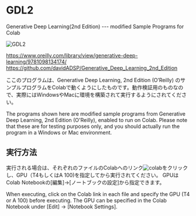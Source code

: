 # GDL2

Generative Deep Learning(2nd Edition) --- modified Sample Programs for Colab

![GDL2](https://learning.oreilly.com/library/cover/9781098134174/250w/)

https://www.oreilly.com/library/view/generative-deep-learning/9781098134174/
https://github.com/davidADSP/Generative_Deep_Learning_2nd_Edition

ここのプログラムは、Generative Deep Learning, 2nd Edition (O’Reilly) のサンプルプログラムをColabで動くようにしたものです。動作検証用のものなので、実際にはWindowsやMacに環境を構築されて実行するようにされてください。

The programs shown here are modified sample programs from Generative Deep Learning, 2nd Edition (O'Reilly), enabled to run on Colab. Please note that these are for testing purposes only, and you should actually run the program in a Windows or Mac environment.

## 実行方法
実行される場合は、それぞれのファイルのColabへのリンク![colab](https://colab.research.google.com/assets/colab-badge.svg)をクリックし、GPU（T4もしくはA 100)を指定してから実行されてください。
GPUはColab Notebookの[編集]→[ノートブックの設定]から指定できます。

When executing, click on the Colab link in each file and specify the GPU (T4 or A 100) before executing. The GPU can be specified in the Colab Notebook under [Edit] → [Notebook Settings].
